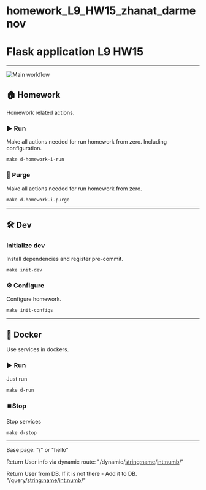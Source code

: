 # homework_L9_HW15_zhanat_darmenov


# Flask application  L9 HW15

---
![Main workflow](https://github.com/hillel-i-python-pro-i-2023-06-23/homework_L9_HW15_zhanat_darmenov/actions/workflows/main-workflow.yml/badge.svg)

## 🏠 Homework

Homework related actions.

### ▶️ Run

Make all actions needed for run homework from zero. Including configuration.

```shell
make d-homework-i-run
```

### 🚮 Purge

Make all actions needed for run homework from zero.

```shell
make d-homework-i-purge
```

---

## 🛠️ Dev

### Initialize dev

Install dependencies and register pre-commit.

```shell
make init-dev
```

### ⚙️ Configure

Configure homework.

```shell
make init-configs
```

---

## 🐳 Docker

Use services in dockers.

### ▶️ Run

Just run

```shell
make d-run
```

### ⏹️Stop

Stop services

```shell
make d-stop
```


---

Base page:
"/" or "hello"

Return User info via dynamic route:
"/dynamic/<string:name>/<int:numb>/"

Return User from DB. If it is not there - Add it to DB.
"/query/<string:name>/<int:numb>/"
